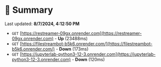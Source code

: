 # 📖 Summary
Last updated: **8/7/2024, 4:12:50 PM**

- `GET` [https://restreamer-09gx.onrender.com](https://restreamer-09gx.onrender.com) - **Up** (23488ms)
- `GET` [https://filestreambot-b5k6.onrender.com/](https://filestreambot-b5k6.onrender.com/) - **Down** (173ms)
- `GET` [https://jupyterlab-python3-12-3.onrender.com](https://jupyterlab-python3-12-3.onrender.com) - **Down** (120ms)
